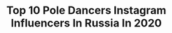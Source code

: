 ---
title: Top 10 Pole Dancers Instagram Influencers In Russia In 2020
description: >-
  Find top pole dancers Instagram influencers in Russia in 2020. Most popular hashtags: #poledancer #poledance #pole #exoticpoledancer.
platform: Instagram
hits: 70
text_top: Identify the most popular Instagram accounts on inBeat.
text_bottom: Our database has 70 Instagram influencers like this in Russia for you to collaborate.
profiles:
  - username: "megan.4x"
    fullname: >-
      Ебало попроще🦊
    bio: >-
      И божество, и вдохновение, и жизнь, и слёзы, и любовь 💔Diana 🔗17y.o 💔160,5 cm of beauty 🔗poledancer/ circus artist 🏁Вп/ реклама/ бартер в Direct!
    location: "Russia"
    followers: 14750
    engagement: 737
    commentsToLikes: 0.063379
    id: ck8t2wgx40y8x0j780w6ujytk
    verified: false
    hashtags: "#90sfashion, #softaesthetic, #90sgrunge, #softgrungeaesthetic"
  - username: "ana.erian"
    fullname: >-
      Anastasia 〜 アナ
    bio: >-
      - Traveler, photographer, vegan, amateur pole dancer, tattoo artist.🍑 - О самостоятельных путешествиях.✈️ - 26y.o. St.P, Russia. 📨 Collab ---> direct
    location: "Russia"
    followers: 14767
    engagement: 644
    commentsToLikes: 0.008847
    id: ckap8evvho0m70i78ppwva1hk
    verified: false
    hashtags: "#thesaem, #welcos, #starbucks, #lebelage"
  - username: "marinkanahalka"
    fullname: >-
      I Was Born To Make You Happy
    bio: >-
      🖤Pole Dancer, Instructor, Choreographer 💃Leningrad Centre Dancer 👙I-Style Brand Ambassador 💌Available for workshops➡️Direct
    location: "Russia"
    followers: 19695
    engagement: 277
    commentsToLikes: 0.030623
    id: ck0vzevtv8rrg0i19k1f4ho5f
    verified: false
    hashtags: "#marinanahalka, #poledancer, #pole, #marinkanahalka"
  - username: "scarlett_o_hara_poledancer"
    fullname: >-
      Татьяна Курочкина, 34 years
    bio: >-
      Тренер #poledance 💃 Начинающий астролог 🧝🏼‍♀️
    location: "Russia"
    followers: 28621
    engagement: 257
    commentsToLikes: 0.086669
    id: ck8t9u28npctb0j78p7lqvezb
    verified: false
    hashtags: "#fitnessgirl, #bonafide, #exoticpole, #polefitness"
  - username: "polkanovaolesya"
    fullname: >-
      МАТЬ ШПАГАТОВ👙
    bio: >-
      🔝 Сетевик, онлайн тренер под прикрытием стриптизерши 👙 >20 000 учениц по миру 🥑 топлю за LCHF и осознанность 🏎 катаюсь на PORSHE от VILAVI 🆔 908724
    location: "Russia"
    followers: 247085
    engagement: 99
    commentsToLikes: 0.049159
    id: ck5zms1son4b50i14qzzsx602
    verified: false
    hashtags: "#polkanovapole, #poledance, #poledancer, #norilsk"
  - username: "ekaterina.pogrebitskaya"
    fullname: >-
      Pole Dance • Стретчинг
    bio: >-
      💥Помогу стать гибче и сильнее 💯Сертифицированный Инструктор 🏆Чемпион РБ • Призёр международных чемпионатов Pole Dance ⭐️Участница Танцы на ТНТ’18
    location: "Russia"
    followers: 9499
    engagement: 632
    commentsToLikes: 0.036762
    id: ckap6py2ggxjt0i78omn8md3b
    verified: false
    hashtags: "#poleart, #stretching, #dance, #polesport"
  - username: "greshilovevgeny"
    fullname: >-
      Greshilov Evgeny
    bio: >-
      3 time World Pole Champion 7 time Int. Pole Champion 📷 @evgenygreshilov My pole tutorials ⬇️
    location: "Russia"
    followers: 45588
    engagement: 339
    commentsToLikes: 0.038234
    id: ck6tjshwb3c2a0j71eafoo2d0
    verified: false
    hashtags: "#yoga, #poleyoga, #poledancer, #evgenygreshilov"
  - username: "oksanashine"
    fullname: >-
      Exotic pole dance Oksana Shine
    bio: >-
      👠 Exotic pole dance, strip choreographer 📨 Мастер-классы, сотрудничество, реклама ➡️direct
    location: "Russia"
    followers: 27270
    engagement: 302
    commentsToLikes: 0.048592
    id: ck5c3jn5mzgex0i11g8xcg0vh
    verified: false
    hashtags: "#poleathlete, #oksanashine, #flexiblegirl, #exoticflow"
  - username: "instchaoss"
    fullname: >-
      Stanislav Perov
    bio: >-
      📸🎥 Фото, видео: Москва Портреты,красота,спорт,танцы,poledance 📸🎥 Moscow, Worldwide: ph&vid Fashion,beauty,dance,poledance,sports VK,Youtube:chaossfoto
    location: "Russia"
    followers: 8399
    engagement: 535
    commentsToLikes: 0.019374
    id: ck13c7eq3yz3p0i19tnqwxqum
    verified: false
    hashtags: "#exoticpole, #sportsmodel, #poleart, #womanbeauty"
  - username: "romanovaevelin"
    fullname: >-
      Poledance Tashkent
    bio: >-
      #poledance artist, instructor 👽 Инструктор по танцам , для записи в группу писать в Директ.
    location: "Russia"
    followers: 9779
    engagement: 869
    commentsToLikes: 0.034335
    id: ckap5wi4fdgfl0i78s047raea
    verified: false
    hashtags: "#uzb, #beachlife, #stretching, #beachgirl"
---